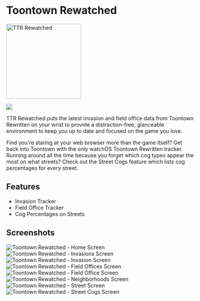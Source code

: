 # Toontown Rewatched

<img src="https://github.com/louisefindlay23/Toontown-Rewatched/assets/26024131/b596e531-35d6-4208-a3a2-19bca7fb8980" width="200px" height="200px" alt="TTR Rewatched">

[<img src="https://github.com/louisefindlay23/Toontown-Rewatched/assets/26024131/9cdd8887-5071-4187-8eff-2c986e6125dc">](https://apps.apple.com/app/ttr-rewatched/id6475893578)

TTR Rewatched puts the latest invasion and field office data from Toontown Rewritten on your wrist to provide a distraction-free, glanceable environment to keep you up to date and focused on the game you love.

Find you're staring at your web browser more than the game itself? Get back into Toontown with the only watchOS Toontown Rewritten tracker. Running around all the time because you forget which cog types appear the most on what streets? Check out the Street Cogs feature which lists cog percentages for every street.

## Features
- Invasion Tracker
- Field Office Tracker
- Cog Percentages on Streets

## Screenshots

![Toontown Rewatched - Home Screen](https://github.com/louisefindlay23/Toontown-Rewatched/assets/26024131/6ba5e171-07ce-47f6-b7ad-f0a401a556de)
![Toontown Rewatched - Invasions Screen](https://github.com/louisefindlay23/Toontown-Rewatched/assets/26024131/55aad03c-7595-4df6-81ce-17ebdbd86bda)
![Toontown Rewatched - Invasion Screen](https://github.com/louisefindlay23/Toontown-Rewatched/assets/26024131/6289a06a-bbb8-49c7-a996-54afb767f738)
![Toontown Rewatched - Field Offices Screen](https://github.com/louisefindlay23/Toontown-Rewatched/assets/26024131/66af2549-5a81-43d0-84c0-d78ebd3fa01b)
![Toontown Rewatched - Field Office Screen](https://github.com/louisefindlay23/Toontown-Rewatched/assets/26024131/6e1a7421-defe-4211-b194-48277072bafe)
![Toontown Rewatched - Neighborhoods Screen](https://github.com/louisefindlay23/Toontown-Rewatched/assets/26024131/80d3d006-4505-48ad-abde-8525418c3a5f)
![Toontown Rewatched - Street Screen](https://github.com/louisefindlay23/Toontown-Rewatched/assets/26024131/04090e43-461c-4c63-a194-7e4a643295ed)
![Toontown Rewatched - Street Cogs Screen](https://github.com/louisefindlay23/Toontown-Rewatched/assets/26024131/2a5da4b7-09ff-493c-b629-81a84ab0d66c)
